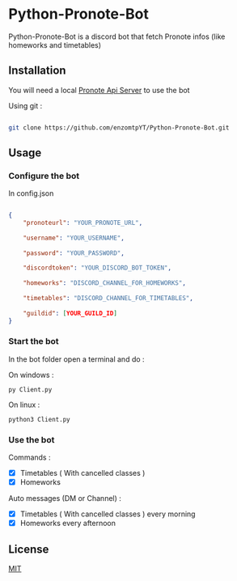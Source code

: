 
# Python-Pronote-Bot

  

Python-Pronote-Bot is a discord bot that fetch Pronote infos (like homeworks and timetables)

  

## Installation

You will need a local [Pronote Api Server](https://github.com/enzomtpYT/pronote-api) to use the bot

Using git :

  

```bash

git clone https://github.com/enzomtpYT/Python-Pronote-Bot.git

```

  

## Usage



### Configure the bot


  In config.json

```json

{
    "pronoteurl": "YOUR_PRONOTE_URL",
    
    "username": "YOUR_USERNAME",
    
    "password": "YOUR_PASSWORD",
    
    "discordtoken": "YOUR_DISCORD_BOT_TOKEN",
    
    "homeworks": "DISCORD_CHANNEL_FOR_HOMEWORKS",
    
    "timetables": "DISCORD_CHANNEL_FOR_TIMETABLES",
    
    "guildid": [YOUR_GUILD_ID]
}

```

### Start the bot

  In the bot folder open a terminal and do :
  
  On windows :
```batch
py Client.py
```

On linux :
```batch
python3 Client.py
```

### Use the bot
Commands :

 - [x] Timetables ( With cancelled classes )
 - [x] Homeworks
 
 Auto messages (DM or Channel) :
 
 - [x] Timetables ( With cancelled classes ) every morning
 - [x] Homeworks every afternoon

## License

[MIT](https://pastebin.com/raw/21JuM9kU)
